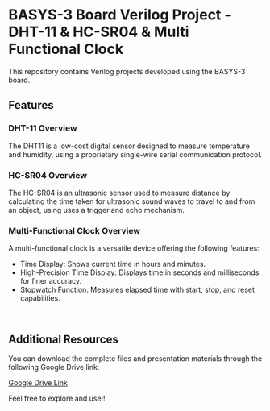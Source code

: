 # BASYS-3 Board Verilog Project - DHT-11 & HC-SR04 & Multi Functional Clock
This repository contains Verilog projects developed using the BASYS-3 board.
<br/> 
## Features

### DHT-11 Overview
The DHT11 is a low-cost digital sensor designed to measure temperature and humidity, using a proprietary single-wire serial communication protocol. 

### HC-SR04 Overview
The HC-SR04 is an ultrasonic sensor used to measure distance by calculating the time taken for ultrasonic sound waves to travel to and from an object, using  uses a trigger and echo mechanism. 

### Multi-Functional Clock Overview
A multi-functional clock is a versatile device offering the following features:

- Time Display: Shows current time in hours and minutes.
- High-Precision Time Display: Displays time in seconds and milliseconds for finer accuracy.
- Stopwatch Function: Measures elapsed time with start, stop, and reset capabilities.

<br/> 

## Additional Resources
You can download the complete files and presentation materials through the following Google Drive link:

[Google Drive Link](https://drive.google.com/drive/folders/15JyY9BT0l5frCrDhRdzh79fwNuJjeAex?usp=drive_link)

Feel free to explore and use!!
